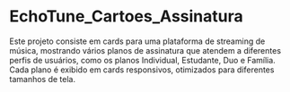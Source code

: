 # EchoTune_Cartoes_Assinatura
Este projeto consiste em cards para uma plataforma de streaming de música, mostrando vários planos de assinatura que atendem a diferentes perfis de usuários, como os planos Individual, Estudante, Duo e Família. Cada plano é exibido em cards responsivos, otimizados para diferentes tamanhos de tela.
